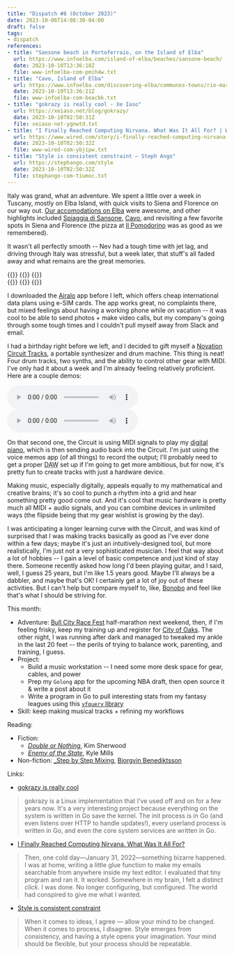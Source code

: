 ```yaml
---
title: "Dispatch #8 (October 2023)"
date: 2023-10-06T14:08:30-04:00
draft: false
tags:
- dispatch
references:
- title: "Sansone beach in Portoferraio, on the Island of Elba"
  url: https://www.infoelba.com/island-of-elba/beaches/sansone-beach/
  date: 2023-10-10T13:36:18Z
  file: www-infoelba-com-pmih4w.txt
- title: "Cavo, Island of Elba"
  url: https://www.infoelba.com/discovering-elba/communes-towns/rio-marina/cavo/
  date: 2023-10-10T13:36:21Z
  file: www-infoelba-com-beacbk.txt
- title: "gokrazy is really cool - Xe Iaso"
  url: https://xeiaso.net/blog/gokrazy/
  date: 2023-10-10T02:50:31Z
  file: xeiaso-net-ygnwtd.txt
- title: "I Finally Reached Computing Nirvana. What Was It All For? | WIRED"
  url: https://www.wired.com/story/i-finally-reached-computing-nirvana-what-was-it-all-for/
  date: 2023-10-10T02:50:32Z
  file: www-wired-com-ybjipw.txt
- title: "Style is consistent constraint — Steph Ango"
  url: https://stephango.com/style
  date: 2023-10-10T02:50:32Z
  file: stephango-com-tiumoc.txt
---
```


Italy was grand, what an adventure. We spent a little over a week in Tuscany, mostly on Elba Island, with quick visits to Siena and Florence on our way out. [Our accomodations on Elba][1] were awesome, and other highlights included [Spiaggia di Sansone][2], [Cavo][3], and revisiting a few favorite spots in Siena and Florence (the pizza at [Il Pomodorino][4] was as good as we remembered). 

It wasn't all perfectly smooth -- Nev had a tough time with jet lag, and driving through Italy was stressful, but a week later, that stuff's all faded away and what remains are the great memories.

[1]: https://www.rosselbalepalme.it/en/glamping-lodge.php
[2]: https://www.infoelba.com/island-of-elba/beaches/sansone-beach/
[3]: https://www.infoelba.com/discovering-elba/communes-towns/rio-marina/cavo/
[4]: https://ilpomodorino.it/

<!--more-->

<div class="image-set">
  {{<thumbnail IMG_4710.jpeg "267x" />}}
  {{<thumbnail IMG_4771.jpeg "267x" />}}
  {{<thumbnail IMG_4781.jpeg "267x" />}}
</div>

<div class="image-set">
  {{<thumbnail IMG_4809.jpeg "267x" />}}
  {{<thumbnail IMG_4842.jpeg "267x" />}}
  {{<thumbnail IMG_4886.jpeg "267x" />}}
</div>

I downloaded the [Airalo][5] app before I left, which offers cheap international data plans using e-SIM cards. The app works great, no complaints there, but mixed feelings about having a working phone while on vacation -- it was cool to be able to send photos + make video calls, but my company's going through some tough times and I couldn't pull myself away from Slack and email.

[5]: https://www.airalo.com/

I had a birthday right before we left, and I decided to gift myself a [Novation Circuit Tracks][6], a portable synthesizer and drum machine. This thing is neat! Four drum tracks, two synths, and the ability to control other gear with MIDI. I've only had it about a week and I'm already feeling relatively proficient. Here are a couple demos:

[6]: https://us.novationmusic.com/products/circuit-tracks?setCurrencyId=2

<audio controls src="demo1.mp3"></audio>
<audio controls src="demo2.mp3"></audio>

On that second one, the Circuit is using MIDI signals to play my [digital piano][7], which is then sending audio back into the Circuit. I'm just using the voice memos app (of all things) to record the output; I'll probably need to get a proper <abbr title="digital audio workstation">DAW</abbr> set up if I'm going to get more ambitious, but for now, it's pretty fun to create tracks with just a hardware device.

[7]: https://usa.yamaha.com/products/music_production/synthesizers/reface/reface_cp.html

Making music, especially digitally, appeals equally to my mathematical and creative brains; it's so cool to punch a rhythm into a grid and hear something pretty good come out. And it's cool that music hardware is pretty much all MIDI + audio signals, and you can combine devices in unlimited ways (the flipside being that my gear wishlist is growing by the day).

I was anticipating a longer learning curve with the Circuit, and was kind of surprised that I was making tracks basically as good as I've ever done within a few days; maybe it's just an intuitively-designed tool, but more realistically, I'm just not a very sophisticated musician. I feel that way about a lot of hobbies -- I gain a level of basic competence and just kind of stay there. Someone recently asked how long I'd been playing guitar, and I said, well, I guess 25 years, but I'm like 1.5 years good. Maybe I'll always be a dabbler, and maybe that's OK! I certainly get a lot of joy out of these activities. But I can't help but compare myself to, like, [Bonobo][8] and feel like that's what I should be striving for.

[8]: https://bonobomusic.com/

This month:

* Adventure: [Bull City Race Fest][9] half-marathon next weekend, then, if I'm feeling frisky, keep my training up and register for [City of Oaks][10]. The other night, I was running after dark and managed to tweaked my ankle in the last 20 feet -- the perils of trying to balance work, parenting, and training, I guess.
* Project:
  * Build a music workstation -- I need some more desk space for gear, cables, and power
  * Prep my `Golong` app for the upcoming NBA draft, then open source it & write a post about it
  * Write a program in Go to pull interesting stats from my fantasy leagues using this [`yfquery` library][11]
* Skill: keep making musical tracks + refining my workflows

[9]: https://capstoneraces.com/bull-city-race-fest/
[10]: https://cityofoaksmarathon.com/
[11]: https://github.com/famendola1/yfquery

Reading:

* Fiction:
	* [_Double or Nothing_][12], Kim Sherwood
	* [_Enemy of the State_][13], Kyle Mills
* Non-fiction: [_Step by Step Mixing][14], [Bjorgvin Benediktsson][15]

[12]: https://bookshop.org/p/books/double-or-nothing-a-double-o-novel-kim-sherwood/18644028?ean=9780063236516
[13]: https://bookshop.org/p/books/enemy-of-the-state-vince-flynn/6701730?ean=9781982147525
[14]: https://bookshop.org/p/books/step-by-step-mixing-how-to-create-great-mixes-using-only-5-plug-ins-bjorgvin-benediktsson/9946155?ean=9781733688802
[15]: https://www.stepbystepmixing.com/

Links:

* [gokrazy is really cool][16]

> gokrazy is a Linux implementation that I've used off and on for a few years now. It's a very interesting project because everything on the system is written in Go save the kernel. The init process is in Go (and even listens over HTTP to handle updates!), every userland process is written in Go, and even the core system services are written in Go.

* [I Finally Reached Computing Nirvana. What Was It All For?][17]

> Then, one cold day—January 31, 2022—something bizarre happened. I was at home, writing a little glue function to make my emails searchable from anywhere inside my text editor. I evaluated that tiny program and ran it. It worked. Somewhere in my brain, I felt a distinct _click_. I was done. No longer configuring, but configured. The world had conspired to give me what I wanted.

* [Style is consistent constraint][18]

> When it comes to ideas, I agree — allow your mind to be changed. When it comes to process, I disagree. Style emerges from consistency, and having a style opens your imagination. Your mind should be flexible, but your process should be repeatable.

[16]: https://example.com/
[17]: https://example.com/
[18]: https://example.com/
